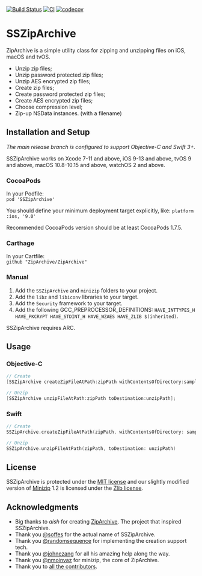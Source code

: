 
[![Build Status](https://travis-ci.org/ZipArchive/ZipArchive.svg?branch=master)](https://travis-ci.org/ZipArchive/ZipArchive)
[![CI](https://github.com/ZipArchive/ZipArchive/workflows/CI/badge.svg)](https://github.com/ZipArchive/ZipArchive/actions?query=workflow%3ACI)
[![codecov](https://codecov.io/gh/ZipArchive/ZipArchive/branch/master/graph/badge.svg)](https://codecov.io/gh/ZipArchive/ZipArchive)

# SSZipArchive

ZipArchive is a simple utility class for zipping and unzipping files on iOS, macOS and tvOS.

- Unzip zip files;
- Unzip password protected zip files;
- Unzip AES encrypted zip files;
- Create zip files;
- Create password protected zip files;
- Create AES encrypted zip files;
- Choose compression level;
- Zip-up NSData instances. (with a filename)

## Installation and Setup

*The main release branch is configured to support Objective-C and Swift 3+.*

SSZipArchive works on Xcode 7-11 and above, iOS 9-13 and above, tvOS 9 and above, macOS 10.8-10.15 and above, watchOS 2 and above.

### CocoaPods
In your Podfile:  
`pod 'SSZipArchive'`

You should define your minimum deployment target explicitly, like:
`platform :ios, '9.0'`

Recommended CocoaPods version should be at least CocoaPods 1.7.5.

### Carthage
In your Cartfile:  
`github "ZipArchive/ZipArchive"`

### Manual

1. Add the `SSZipArchive` and `minizip` folders to your project.
2. Add the `libz` and `libiconv` libraries to your target.
3. Add the `Security` framework to your target.
4. Add the following GCC_PREPROCESSOR_DEFINITIONS: `HAVE_INTTYPES_H HAVE_PKCRYPT HAVE_STDINT_H HAVE_WZAES HAVE_ZLIB $(inherited)`.

SSZipArchive requires ARC.

## Usage

### Objective-C

```objective-c
// Create
[SSZipArchive createZipFileAtPath:zipPath withContentsOfDirectory:sampleDataPath];

// Unzip
[SSZipArchive unzipFileAtPath:zipPath toDestination:unzipPath];
```

### Swift

```swift
// Create
SSZipArchive.createZipFileAtPath(zipPath, withContentsOfDirectory: sampleDataPath)

// Unzip
SSZipArchive.unzipFileAtPath(zipPath, toDestination: unzipPath)
```

## License

SSZipArchive is protected under the [MIT license](https://github.com/samsoffes/ssziparchive/raw/master/LICENSE) and our slightly modified version of [Minizip](https://github.com/nmoinvaz/minizip) 1.2 is licensed under the [Zlib license](https://www.zlib.net/zlib_license.html).

## Acknowledgments

* Big thanks to *aish* for creating [ZipArchive](https://code.google.com/archive/p/ziparchive/). The project that inspired SSZipArchive.
* Thank you [@soffes](https://github.com/soffes) for the actual name of SSZipArchive.
* Thank you [@randomsequence](https://github.com/randomsequence) for implementing the creation support tech.
* Thank you [@johnezang](https://github.com/johnezang) for all his amazing help along the way.
* Thank you [@nmoinvaz](https://github.com/nmoinvaz) for minizip, the core of ZipArchive.
* Thank you to [all the contributors](https://github.com/ZipArchive/ZipArchive/graphs/contributors).
